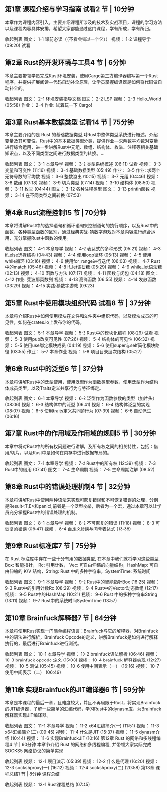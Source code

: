 
## 第1章 课程介绍与学习指南 试看2 节 | 10分钟
本章作为课程内容引入，主要介绍课程所涉及的技术及实战项目，课程的学习方法以及课程内容具体安排，希望大家都能通过这门课程，学有所成，学有所归。

收起列表
图文：
1-1 课前必读（（不看会错过一个亿））
视频：
1-2 课程导学 (09:20)
试看
## 第2章 Rust的开发环境与工具4 节 | 6分钟
本章主要带领学员完成Rust环境安装，使用Cargo第三方编译器编写第一个Rust程序，并提供扩展阅读—代码自动补全原理，让学员掌握编译器是如何将代码做自动补全的。

收起列表
图文：
2-1 环境安装指导文档
图文：
2-2 LSP
视频：
2-3 Hello_World (05:58)
作业：
2-4 作业: 试着玩一下 Cargo!
## 第3章 Rust基本数据类型 试看14 节 | 75分钟
本章主要介绍的是 Rust 的基础数据类型,对Rust中整体类型系统进行概述，介绍变量及其可变性，Rust中的基本数据类型分类，提供作业—求两数平均数对变量进行综合运用，进一步讲解Rust中元组、数组、结构体、枚举、注释等相关基础知识点，以及不同类型之间进行数据类型的转换。...

收起列表
图文：
3-1 本章导学
视频：
3-2 类型系统概述 (06:11)
试看
视频：
3-3 变量和可变性 (11:16)
视频：
3-4 基础数据类型 (05:49)
作业：
3-5 作业: 求两个无符号数的平均数
视频：
3-6 整数溢出 (10:15)
视频：
3-7 元组 (04:46)
视频：
3-8 数组 (07:18)
视频：
3-9 切片类型 (07:14)
视频：
3-10 结构体 (08:50)
视频：
3-11 枚举 (04:44)
图文：
3-12 各种注释类型
图文：
3-13 println函数
视频：
3-14 在不同类型之间转换 (07:53)
## 第4章 Rust流程控制15 节 | 70分钟
本章将讲解Rust中的选择语句和循环语句来控制语句的执行顺序，以及Rust中的函数，各种类型函数的区别，通过经典实战-猜数字游戏对本章内容进行综合运用，充分掌握Rust中函数的使用。

收起列表
图文：
4-1 本章导学
视频：
4-2 表达式的多种形式 (05:21)
视频：
4-3 if_else选择结构 (04:43)
视频：
4-4 使用loop循环 (05:13)
视频：
4-5 使用while循环 (03:16)
视频：
4-6 使用for_range进行迭代 (06:03)
视频：
4-7 Rust中的match (05:46)
视频：
4-8 if_let语法糖 (05:29)
视频：
4-9 while_let语法糖 (02:13)
视频：
4-10 函数与方法 (07:17)
视频：
4-11 函数与闭包 (04:18)
图文：
4-12 作业: 斐波那契数列
视频：
4-13 高阶函数 (06:55)
视频：
4-14 发散函数 (03:29)
视频：
4-15 实践:猜数字游戏 (09:23)
## 第5章 Rust中使用模块组织代码 试看8 节 | 37分钟
本章将介绍Rust中如何使用模块在文件和文件夹中组织代码，以及模块成员的可见性，如何在crates.io上发布你的代码。

收起列表
图文：
5-1 本章导学
视频：
5-2 Rust中的模块化编程 (08:29)
试看
视频：
5-3 使用pub改变可见性 (07:26)
视频：
5-4 结构体的可见性 (06:32)
视频：
5-5 使用use绑定模块成员 (04:19)
视频：
5-6 使用super与self简化模块路径 (03:55)
作业：
5-7 本章作业
视频：
5-8 项目目录层次结构 (05:27)
## 第6章 Rust中的泛型6 节 | 37分钟
本章将讲解Rust中的泛型使用，使用泛型作为函数类型参数，使用泛型作为结构体成员类型，以及Traits定义共享行为与特征绑定。

收起列表
图文：
6-1 本章导学
视频：
6-2 泛型作为函数参数的类型（加片头） (08:06)
视频：
6-3 结构体中的泛型 (06:41)
视频：
6-4 结构体泛型的实现 (08:07)
视频：
6-5 使用traits定义共同的行为 (07:39)
视频：
6-6 自动派生 (06:16)
## 第7章 Rust中的作用域及作用域的规则5 节 | 30分钟
本章中将对Rust中的所有权问题进行讲解，及所有权之间的相关特性，包括：借用/切片，以及Rust中是如何在内存中进行数据布局的。

收起列表
图文：
7-1 本章导学
视频：
7-2 Rust中的所有权 (12:39)
视频：
7-3 Rust中的借用 (07:41)
图文：
7-4 生命周期
视频：
7-5 生命周期注解 (08:52)


## 第8章 Rust中的错误处理机制4 节 | 32分钟
本章将讲解Rust中使用两种语法来实现可恢复错误和不可恢复错误的处理，分别是Result<T,E>和panic!,前者是一个泛型枚举，后者为一个宏，通过本章可以让学员充分掌握Rust中的错误处理的机制。

收起列表
图文：
8-1 本章导学
视频：
8-2 不可恢复的错误 (11:18)
视频：
8-3 可恢复的错误 (06:47)
视频：
8-4 自定义错误与问号表达式 (13:38)
## 第9章 Rust标准库7 节 | 75分钟
在 Rust 标注库中存在一些十分有用的数据类型, 在本章中我们就将学习这些类型. Box: 智能指针， Rc: 引用计数， Vec: 可自由伸缩的向量结构，HashMap: 可自由伸缩的 K/V 结构，String: Rust 中的多种字符串，SystemTime: 系统时间

收起列表
图文：
9-1 本章导学
视频：
9-2 Rust中的智能指针Box (16:25)
视频：
9-3 Rust中的引用计数Rc (08:29)
视频：
9-4 Rust中的Vector动态数组 (12:17)
视频：
9-5 Rust中的HashMap (10:21)
视频：
9-6 Rust 中的多种字符串String (13:11)
视频：
9-7 Rust中的系统时间SystemTime (13:57)
## 第10章 Brainfuck解释器7 节 | 64分钟
本章将使用Rust实现一门简单编程语言：Brainfuck与它的解释器，对Brainfuck中的语法进行解析，Brainfuck Opcode的定义，讲解Brainfuck是如何进行解释执行的，最后进行Brainfuck进行测试。

收起列表
图文：
10-1 本章导学
视频：
10-2 brainfuck语法解析 (06:46)
视频：
10-3 brainfuck opcode 定义 (15:03)
视频：
10-4 brainfuck 解释器实现 (12:27)
视频：
10-5 测试 (05:45)
视频：
10-6 使用中间表示（一） (16:16)
视频：
10-7 使用中间表示（二） (06:49)
## 第11章 实现Brainfuck的JIT编译器6 节 | 59分钟
本章是本课程的最后一章，且难度较大，并且不再局限于Rust，将实现Brainfuck的JIT编译器，了解一些简单的汇编代码，学习Rust中的dynasm库，为Brainfuck解释器实现JIT编译器。

收起列表
图文：
11-1 本章导学
视频：
11-2 x64汇编简介(一) (11:51)
视频：
11-3 x64汇编简介(二) (09:45)
视频：
11-4 什么是JIT (15:37)
视频：
11-5 dynasm介绍 (10:44)
视频：
11-6 实现BrainfuckJIT (10:16)
第12章 Rust 的网络和多线程编程4 节 | 60分钟
本章节介绍 Rust 的网络和多线程编程, 并带领大家实际完成 SOCKS5 网络协议的简单实现

收起列表
视频：
12-1 项目演示 (05:39)
视频：
12-2 什么是代理 (16:20)
视频：
12-3 socks5proxy(一) (16:12)
视频：
12-4 socks5proxy(二) (20:58)
第13章 课程总结1 节 | 8分钟
课程总结

收起列表
视频：
13-1 Rust课程总结 (07:45)
